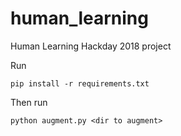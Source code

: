 # human_learning
Human Learning Hackday 2018 project


Run
```
pip install -r requirements.txt
```

Then run
```
python augment.py <dir to augment>
```

